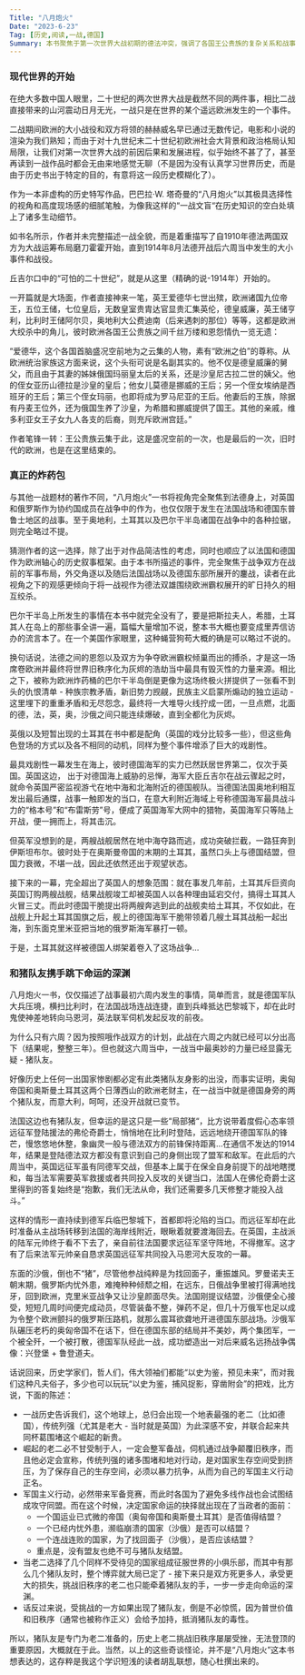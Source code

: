 ```yaml
---
Title: "八月炮火"
Date: "2023-6-23"
Tag: [历史,阅读,一战,德国]
Summary: 本书聚焦于第一次世界大战初期的德法冲突，强调了各国王公贵族的复杂关系和战事中的戏剧性转折，揭示了历史上“猪队友”的影响，以及如何导致战争的爆发和旧秩序的崩溃。
---
```




### 现代世界的开始

在绝大多数中国人眼里，二十世纪的两次世界大战是截然不同的两件事，相比二战直接带来的山河震动日月无光，一战只是在世界的某个遥远欧洲发生的一个事件。

二战期间欧洲的大小战役和双方将领的赫赫威名早已通过无数传记，电影和小说的渲染为我们熟知；而由于对十九世纪末二十世纪初欧洲社会大背景和政治格局认知局限，让我们对第一次世界大战的前因后果和发展进程，似乎始终不甚了了，甚至再读到一战作品时都会无由来地感觉无聊（不是因为没有认真学习世界历史，而是由于历史书出于特定的目的，有意将这一段历史模糊化了）。

作为一本非虚构的历史特写作品，巴巴拉·W. 塔奇曼的“八月炮火”以其极具选择性的视角和高度现场感的细腻笔触，为像我这样的“一战文盲“在历史知识的空白处填上了诸多生动细节。

如书名所示，作者并未完整描述一战全貌，而是着重描写了自1910年德法两国双方为大战运筹布局磨刀霍霍开始，直到1914年8月法德开战后六周当中发生的大小事件和战役。

丘吉尔口中的“可怕的二十世纪”，就是从这里（精确的说-1914年）开始的。

一开篇就是大场面，作者直接神来一笔，英王爱德华七世出殡，欧洲诸国九位帝王，五位王储，七位皇后，无数皇室贵胄达官显贵汇集英伦，德皇威廉，英王储亨利，比利时王储阿尔贝，奥地利大公费迪南（后来遇刺的那位）等等，这都是欧洲大绞杀中的角儿，彼时欧洲各国王公贵族之间千丝万缕和恩怨情仇一览无遗：

“爱德华，这个各国首脑盛况空前地为之云集的人物，素有“欧洲之伯”的尊称。从欧洲统治家族这方面来说，这个头衔可说是名副其实的。他不仅是德皇威廉的舅父，而且由于其妻的姊妹俄国玛丽皇太后的关系，还是沙皇尼古拉二世的姨父。他的侄女亚历山德拉是沙皇的皇后；他女儿莫德是挪威的王后；另一个侄女埃纳是西班牙的王后；第三个侄女玛丽，也即将成为罗马尼亚的王后。他妻后的王族，除据有丹麦王位外，还为俄国生养了沙皇，为希腊和挪威提供了国王。其他的亲戚，维多利亚女王子女九人各支的后裔，则充斥欧洲宫廷。”

作者笔锋一转：王公贵族云集于此，这是盛况空前的一次，也是最后的一次，旧时代的欧洲，也是在这里结束的。

### 真正的炸药包

与其他一战题材的著作不同，“八月炮火”一书将视角完全聚焦到法德身上，对英国和俄罗斯作为协约国成员在战争中的作为，也仅仅限于发生在法国战场和德国东普鲁士地区的战事。至于奥地利，土耳其以及巴尔干半岛诸国在战争中的各种拉锯，则完全略过不提。

猜测作者的这一选择，除了出于对作品简洁性的考虑，同时也顺应了以法国和德国作为欧洲轴心的历史叙事框架。由于本书所描述的事件，完全聚焦于战争双方在战前的军事布局，外交角逐以及随后法国战场以及德国东部所展开的鏖战，读者在此视角之下的观感更倾向于将一战视作为德法双雄围绕欧洲霸权展开的旷日持久的相互绞杀。

巴尔干半岛上所发生的事情在本书中就完全没有了，要是把斯拉夫人，希腊，土耳其人在岛上的那些事全讲一遍，篇幅大量增加不说，整本书大概也要变成里弄信访办的流言本了。在一个美国作家眼里，这种蝇营狗苟大概的确是可以略过不说的。

换句话说，法德之间的恩怨以及双方为争夺欧洲霸权倾巢而出的搏杀，才是这一场席卷欧洲并最终将世界旧秩序化为灰烬的浩劫当中最具有毁灭性的力量来源。相比之下，被称为欧洲炸药桶的巴尔干半岛倒是更像为这场终极火拼提供了一张看不到头的仇恨清单 - 种族宗教矛盾，新旧势力觊觎，民族主义启蒙所煽动的独立运动 - 这里埋下的重重矛盾和无尽怨念，最终将一大堆导火线拧成一团，一旦点燃，北面的德，法，英，奥，沙俄之间只能连续爆破，直到全都化为灰烬。

英俄以及短暂出现的土耳其在书中都是配角（英国的戏分比较多一些），但这些角色登场的方式以及各不相同的动机，同样为整个事件增添了巨大的戏剧性。

最具戏剧性一幕发生在海上，彼时德国海军的实力已然跃居世界第二，仅次于英国。英国这边， 出于对德国海上威胁的忌惮，海军大臣丘吉尔在战云骤起之时，就命令英国严密监视游弋在地中海和北海附近的德国舰队。当德国法国奥地利相互发出最后通牒，战事一触即发的当口，在意大利附近海域上号称德国海军最具战斗力的“格本号”和“布雷斯劳”号，便成了英国海军大网中的猎物，英国海军只等陆上开战，便一拥而上，将其击沉。

但英军没想到的是，两艘战舰居然在地中海夺路而逃，成功突破拦截，一路狂奔到伊斯坦布尔。彼时处于在奥斯曼帝国的末期的土耳其，虽然口头上与德国结盟，但国力衰微，不堪一战，因此还依然还出于观望状态。

接下来的一幕，完全超出了英国人的想象范围：就在事发几年前，土耳其斥巨资向英国订购两艘战舰，结果战舰竣工却被英国人以各种理由延宕交付，搞得土耳其人火冒三丈。而此时德国干脆提出将两艘奔逃到此的战舰卖给土耳其，不仅如此，在战舰上升起土耳其国旗之后，舰上的德国海军干脆带领着几艘土耳其战船一起出海，到东面克里米亚把当地的俄罗斯海军暴打一顿。

于是，土耳其就这样被德国人绑架着卷入了这场战争…

### 和猪队友携手跳下命运的深渊

八月炮火一书，仅仅描述了战事最初六周内发生的事情，简单而言，就是德国军队大兵压境，横扫比利时，在法国战场连战连捷，直到兵峰抵达巴黎城下，却在此时鬼使神差地转向马恩河，英法联军伺机发起反攻的前夜。

为什么只有六周？因为按照哦作战双方的计划，此战在六周之内就已经可以分出高下（结果呢，整整三年）。但也就这六周当中，一战当中最奥妙的力量已经显露无疑 - 猪队友。

好像历史上任何一出国家惨剧都必定有此类猪队友身影的出没，而事实证明，奥匈帝国和奥斯曼土耳其这两个日薄西山的欧洲老财主，在一战当中就是德国身旁的两个猪队友，而意大利，呵呵，还没开战就已变节。

法国这边也有猪队友，但幸运的是这只是一些“局部猪“，比方说带着度假心态率领远征军登陆援法的弗伦奇爵士，悄悄地在比利时登陆，远远地绕开德国军队的锋芒，慢悠悠地休整，象幽灵一般与德法双方的前锋保持距离…在通信不发达的1914年，结果是登陆德法双方都没有意识到自己的身侧出现了盟军和敌军。在此后的六周当中，英国远征军虽有同德军交战，但基本上属于在保全自身前提下的战地瞎搅和，每当法军需要英军救援或者共同投入反攻的关键当口，法国人在佛伦奇爵士这里得到的答复始终是“抱歉，我们无法从命，我们还需要多几天修整才能投入战斗。”

这样的情形一直持续到德军兵临巴黎城下，首都即将沦陷的当口。而远征军却在此时准备从主战场转移到法国的海岸线附近，眼瞅着就要渡海回去。在英国，主战派的陆军元帅终于看不下去了，亲自前往法国要求远征军坚守阵地，不得撤军。这才有了后来法军元帅亲自恳求英国远征军共同投入马恩河大反攻的一幕。

东面的沙俄，倒也不“猪”，尽管他参战纯粹是为找回面子，重振雄风。罗曼诺夫王朝末期，俄罗斯内忧外患，难掩种种倾颓之相，在远东，日俄战争里被打得满地找牙，回到欧洲，克里米亚战争又让沙皇颜面尽失。法国刚提议结盟，沙俄便全心接受，短短几周时间便完成动员，尽管装备不整，弹药不足，但几十万俄军也足以成为令整个欧洲颤抖的俄罗斯压路机，就那么震耳欲聋地开进德国东部战场。沙俄军队碾压老朽的奥匈帝国不在话下，但在德国东部的结局并不美妙，两个集团军，一个被全歼，一个被打散，德国军队经此一战，成功塑造出一对后来威名远扬战争偶像：兴登堡 + 鲁登道夫。

话说回来，历史学家们，哲人们，伟大领袖们都能“以史为鉴，预见未来”，而对我们这种凡夫俗子，多少也可以玩玩“以史为鉴，捕风捉影，穿凿附会”的把戏，比方说，下面的陈述：

- 一战历史告诉我们，这个地球上，总归会出现一个地表最强的老二（比如德国），传统列强（尤其是老大 - 当时就是英国）为此深感不安，并联合起来共同杯葛围堵这个崛起的新贵。
- 崛起的老二必不甘受制于人，一定会整军备战，伺机通过战争颠覆旧秩序，而且他必定会宣称，传统列强的诸多围堵和地对行动，是对国家生存空间受到挤压，为了保存自己的生存空间，必须以暴力抗争，从而为自己的军国主义行动正名。
- 军国主义行动，必然带来军备竞赛，而此时各国为了避免多线作战也会试图结成攻守同盟。而在这个时候，决定国家命运的抉择就出现在了当政者的面前：
  - 一个国运业已式微的帝国（奥匈帝国和奥斯曼土耳其）是否值得结盟？
  - 一个已经内忧外患，濒临崩溃的国家（沙俄）是否可以结盟？
  - 一个连战连败的国家，为了找回面子（沙俄），是否应该结盟？
  - 重点是，没有盟友也绝不可与猪队友结盟。
- 当老二选择了几个同样不受待见的国家组成征服世界的小俱乐部，而其中有那么几个猪队友时，整个博弈就大局已定了 - 接下来只是双方死更多人，承受更大的损失，挑战旧秩序的老二也只能牵着猪队友的手，一步一步走向命运的深渊。
- 话反过来说，受挑战的一方如果出现了猪队友，倒是不必惊慌，因为普世价值和旧秩序（通常也被称作正义）会给予加持，抵消猪队友的毒性。

所以，猪队友是专门为老二准备的，历史上老二挑战旧秩序屡屡受挫，无法登顶的重要原因，大概就在于此。当然，以上的这些奇谈怪论，并不是“八月炮火”这本书想表达的，这存粹是我这个学识短浅的读者胡乱联想，随心杜撰出来的。